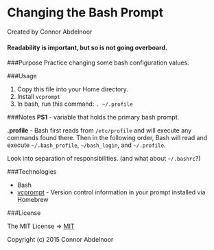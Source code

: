 # Changing the Bash Prompt
Created by Connor Abdelnoor
#### Readability is important, but so is not going overboard.

###Purpose
Practice changing some bash configuration values.

###Usage
1. Copy this file into your Home directory.
2. Install `vcprompt`
3. In bash, run this command: `. ~/.profile`

###Notes
**PS1** - variable that holds the primary bash prompt.

**.profile** - Bash first reads from `/etc/profile` and will execute any commands found there. Then in the following order, Bash will read and execute `~/.bash_profile`, `~/bash_login`, and `~/.profile`.

Look into separation of responsibilities. (and what about `~/.bashrc`?)


###Technologies

* Bash
* [vcprompt](https://github.com/djl/vcprompt) - Version control information in your prompt installed via Homebrew

###License

The MIT License => [MIT](https://gist.github.com/abdcon02/0a856bcb7bf738ebc1ee)

Copyright (c) 2015 Connor Abdelnoor